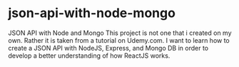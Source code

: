 # json-api-with-node-mongo
JSON API with Node and Mongo
This project is not one that i created on my own. Rather it is taken from a tutorial
on Udemy.com.
I want to learn how to create a JSON API with NodeJS, Express, and Mongo DB in order to
develop a better understanding of how ReactJS works.

